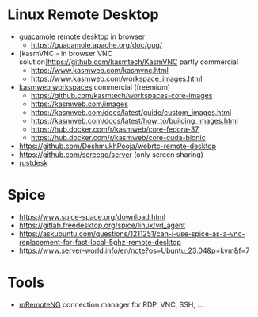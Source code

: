 # Linux Remote Desktop

* [guacamole](https://guacamole.apache.org/) remote desktop in browser
  + https://guacamole.apache.org/doc/gug/
* [kasmVNC - in browser VNC solution]https://github.com/kasmtech/KasmVNC partly commercial
  + https://www.kasmweb.com/kasmvnc.html
  + https://www.kasmweb.com/workspace_images.html
* [kasmweb workspaces](https://kasmweb.com/workspaces) commercial (freemium)
  + https://github.com/kasmtech/workspaces-core-images
  + https://kasmweb.com/images
  + https://kasmweb.com/docs/latest/guide/custom_images.html
  + https://kasmweb.com/docs/latest/how_to/building_images.html
  + https://hub.docker.com/r/kasmweb/core-fedora-37
  + https://hub.docker.com/r/kasmweb/core-cuda-bionic
* https://github.com/DeshmukhPooja/webrtc-remote-desktop
* https://github.com/screego/server (only screen sharing)
* [rustdesk](https://rustdesk.com/)

# Spice

* https://www.spice-space.org/download.html
* https://gitlab.freedesktop.org/spice/linux/vd_agent
* https://askubuntu.com/questions/1211251/can-i-use-spice-as-a-vnc-replacement-for-fast-local-5ghz-remote-desktop
* https://www.server-world.info/en/note?os=Ubuntu_23.04&p=kvm&f=7

# Tools

* [mRemoteNG](https://mremoteng.org/) connection manager for RDP, VNC, SSH, ...

